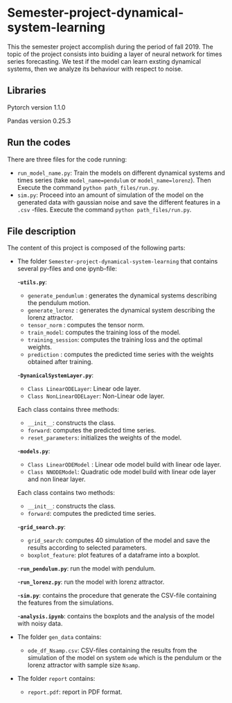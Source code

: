 # Semester-project-dynamical-system-learning
This the semester project accomplish during the period of fall 2019. The topic of the project consists into buiding a layer of neural network for times series forecasting. We test if the model can learn exsting dynamical systems, then we analyze its behaviour with respect to noise.

## Libraries
Pytorch version 1.1.0

Pandas version 0.25.3

## Run the codes
There are three files for the code running:
- ``run_model_name.py``: Train the models on different dynamical systems and times series (take ``model_name=pendulum`` or ``model_name=lorenz``). Then Execute the command ``python path_files/run.py``.
- ``sim.py``: Proceed into an amount of simulation of the model on the generated data with gaussian noise and save the different features in a ``.csv`` -files. Execute the command ``python path_files/run.py``.

## File description
The content of this project is composed of the following parts:

- The folder ``Semester-project-dynamical-system-learning`` that contains several py-files and one ipynb-file:
      
   -**``utils.py``**:
   
    - ``generate_pendumlum`` : generates the dynamical systems describing the pendulum motion.
    - ``generate_lorenz`` : generates the dynamical system describing the lorenz attractor.
    - ``tensor_norm`` : computes the tensor norm.
    - ``train_model``: computes the training loss of the model.
    - ``training_session``: computes the training loss and the optimal weights.
    - ``prediction`` : computes the predicted time series with the weights obtained after training.
    
   -**``DynanicalSystemLayer.py``**:
   
     - ``Class LinearODELayer``: Linear ode layer.
     - ``Class NonLinearODELayer``: Non-Linear ode layer.
     
     Each class contains three methods:
     
     - ``__init__``: constructs the class.
     - ``forward``: computes the predicted time series.
     - ``reset_parameters``: initializes the weights of the model.
     
   -**``models.py``**:
     
     - ``Class LinearODEModel`` : Linear ode model build with linear ode layer.
     - ``Class NNODEModel``: Quadratic ode model build with linear ode layer and non linear layer.
     
     Each class contains two methods:
     
     - ``__init__``: constructs the class.
     - ``forward``: computes the predicted time series.
    
   -**``grid_search.py``**:
     - ``grid_search``: computes 40 simulation of the model and save the results according to selected parameters.
     - ``boxplot_feature``: plot features of a dataframe into a boxplot.
     
   -**``run_pendulum.py``**: run the model with pendulum.
   
   -**``run_lorenz.py``**: run the model with lorenz attractor.
   
   -**``sim.py``**: contains the procedure that generate the CSV-file containing the features from the simulations.
   
   -**``analysis.ipynb``**: contains the boxplots and the analysis of the model with noisy data.
   
- The folder ``gen_data`` contains:

    - ``ode_df_Nsamp.csv``: CSV-files containing the results from the simulation of the model on system ``ode`` which is the pendulum or the lorenz attractor with sample size ``Nsamp``.

- The folder ``report`` contains:
    - ``report.pdf``: report in PDF format.
